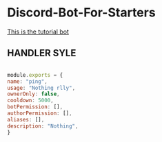 # Discord-Bot-For-Starters
[This is the tutorial bot](https://www.youtube.com/c/DBDANDMORE/videos)

## HANDLER SYLE

```js

module.exports = {
name: "ping",
usage: "Nothing rlly",
ownerOnly: false, 
cooldown: 5000,
botPermission: [],
authorPermission: [],
aliases: [],
description: "Nothing",
}

```
